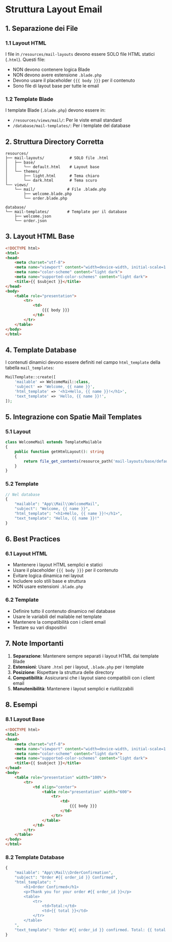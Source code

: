 # Struttura Layout Email

## 1. Separazione dei File

### 1.1 Layout HTML
I file in `/resources/mail-layouts` devono essere SOLO file HTML statici (`.html`). Questi file:
- NON devono contenere logica Blade
- NON devono avere estensione `.blade.php`
- Devono usare il placeholder `{{{ body }}}` per il contenuto
- Sono file di layout base per tutte le email

### 1.2 Template Blade
I template Blade (`.blade.php`) devono essere in:
- `/resources/views/mail/`: Per le viste email standard
- `/database/mail-templates/`: Per i template del database

## 2. Struttura Directory Corretta
```
resources/
├── mail-layouts/           # SOLO file .html
│   ├── base/
│   │   └── default.html    # Layout base
│   └── themes/
│       ├── light.html      # Tema chiaro
│       └── dark.html       # Tema scuro
└── views/
    └── mail/              # File .blade.php
        ├── welcome.blade.php
        └── order.blade.php

database/
└── mail-templates/        # Template per il database
    ├── welcome.json
    └── order.json
```

## 3. Layout HTML Base
```html
<!DOCTYPE html>
<html>
<head>
    <meta charset="utf-8">
    <meta name="viewport" content="width=device-width, initial-scale=1.0">
    <meta name="color-scheme" content="light dark">
    <meta name="supported-color-schemes" content="light dark">
    <title>{{ $subject }}</title>
</head>
<body>
    <table role="presentation">
        <tr>
            <td>
                {{{ body }}}
            </td>
        </tr>
    </table>
</body>
</html>
```

## 4. Template Database
I contenuti dinamici devono essere definiti nel campo `html_template` della tabella `mail_templates`:

```php
MailTemplate::create([
    'mailable' => WelcomeMail::class,
    'subject' => 'Welcome, {{ name }}',
    'html_template' => '<h1>Hello, {{ name }}!</h1>',
    'text_template' => 'Hello, {{ name }}!',
]);
```

## 5. Integrazione con Spatie Mail Templates

### 5.1 Layout
```php
class WelcomeMail extends TemplateMailable
{
    public function getHtmlLayout(): string
    {
        return file_get_contents(resource_path('mail-layouts/base/default.html'));
    }
}
```

### 5.2 Template
```php
// Nel database
{
    "mailable": "App\\Mail\\WelcomeMail",
    "subject": "Welcome, {{ name }}",
    "html_template": "<h1>Hello, {{ name }}!</h1>",
    "text_template": "Hello, {{ name }}!"
}
```

## 6. Best Practices

### 6.1 Layout HTML
- Mantenere i layout HTML semplici e statici
- Usare il placeholder `{{{ body }}}` per il contenuto
- Evitare logica dinamica nei layout
- Includere solo stili base e struttura
- NON usare estensioni `.blade.php`

### 6.2 Template
- Definire tutto il contenuto dinamico nel database
- Usare le variabili del mailable nel template
- Mantenere la compatibilità con i client email
- Testare su vari dispositivi

## 7. Note Importanti

1. **Separazione**: Mantenere sempre separati i layout HTML dai template Blade
2. **Estensioni**: Usare `.html` per i layout, `.blade.php` per i template
3. **Posizione**: Rispettare la struttura delle directory
4. **Compatibilità**: Assicurarsi che i layout siano compatibili con i client email
5. **Manutenibilità**: Mantenere i layout semplici e riutilizzabili

## 8. Esempi

### 8.1 Layout Base
```html
<!DOCTYPE html>
<html>
<head>
    <meta charset="utf-8">
    <meta name="viewport" content="width=device-width, initial-scale=1.0">
    <meta name="color-scheme" content="light dark">
    <meta name="supported-color-schemes" content="light dark">
    <title>{{ $subject }}</title>
</head>
<body>
    <table role="presentation" width="100%">
        <tr>
            <td align="center">
                <table role="presentation" width="600">
                    <tr>
                        <td>
                            {{{ body }}}
                        </td>
                    </tr>
                </table>
            </td>
        </tr>
    </table>
</body>
</html>
```

### 8.2 Template Database
```php
{
    "mailable": "App\\Mail\\OrderConfirmation",
    "subject": "Order #{{ order_id }} Confirmed",
    "html_template": "
        <h1>Order Confirmed</h1>
        <p>Thank you for your order #{{ order_id }}</p>
        <table>
            <tr>
                <td>Total:</td>
                <td>{{ total }}</td>
            </tr>
        </table>
    ",
    "text_template": "Order #{{ order_id }} confirmed. Total: {{ total }}"
}
``` 
